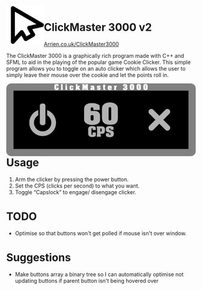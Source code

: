 <img align="left" src="DevOnlyImages/CM3000Icon.png" width="100px"/>
<h1>ClickMaster 3000 v2</h1>
<a href="https://arrien.co.uk/ClickMaster3000.html">Arrien.co.uk/ClickMaster3000</a>
<br>

The ClickMaster 3000 is a graphically rich program made with C++ and SFML to aid in the playing of the popular game Cookie Clicker. This simple program allows you to toggle on an auto clicker which allows the user to simply leave their mouse over the cookie and let the points roll in.

<img align="left" src="DevOnlyImages/ProgramPicture.png" width="512px"/>

# Usage
1. Arm the clicker by pressing the power button.
2. Set the CPS (clicks per second) to what you want.
3. Toggle “Capslock” to engage/ disengage clicker.

# TODO

- Optimise so that buttons won't get polled if mouse isn't over window.

# Suggestions

- Make buttons array a binary tree so I can automatically optimise not updating buttons if parent button isn't being hovered over
